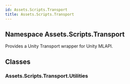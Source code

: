 ```yaml
---  
id: Assets.Scripts.Transport  
title: Assets.Scripts.Transport  
---
```


## Namespace Assets.Scripts.Transport

<div class="markdown level0 summary">

Provides a Unity Transport wrapper for Unity MLAPI. 

</div>

<div class="markdown level0 conceptual">

</div>

<div class="markdown level0 remarks">

</div>

## Classes

### Assets.Scripts.Transport.Utilities

<div class="section">

</div>
